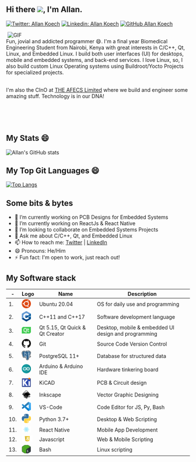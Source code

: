 ## Hi there <img src="https://media.giphy.com/media/hvRJCLFzcasrR4ia7z/giphy.gif" width="25px">, I'm Allan.

[![Twitter: Allan Koech](https://img.shields.io/twitter/follow/allankkoech?style=social)](https://twitter.com/allankkoech)
[![Linkedin: Allan Koech](https://img.shields.io/badge/-Allan%20Koech-blue?style=flat-square&logo=Linkedin&logoColor=white&link=https://www.linkedin.com/in/allankoech/)](https://www.linkedin.com/in/allankoech/)
[![GitHub Allan Koech](https://img.shields.io/github/followers/allankkoech?label=follow&style=social)](https://github.com/allankkoech)

<img align="right" alt="GIF" src="https://images.squarespace-cdn.com/content/v1/5769fc401b631bab1addb2ab/1541580611624-TE64QGKRJG8SWAIUS7NS/ke17ZwdGBToddI8pDm48kPoswlzjSVMM-SxOp7CV59BZw-zPPgdn4jUwVcJE1ZvWQUxwkmyExglNqGp0IvTJZamWLI2zvYWH8K3-s_4yszcp2ryTI0HqTOaaUohrI8PI6FXy8c9PWtBlqAVlUS5izpdcIXDZqDYvprRqZ29Pw0o/coding-freak.gif?format=750w" width="500" height=width/1.5625 />


<br/>
Fun, jovial and addicted programmer 😄. I'm a final year Biomedical Engineering Student from Nairobi, Kenya with great interests in C/C++, Qt, Linux, and Embedded Linux. I build both user interfaces (UI) for desktops, mobile and embedded systems, and back-end services. I love Linux, so, I also build custom Linux Operating systems using Buildroot/Yocto Projects for specialized projects.

<br/>
<br/>

I'm also the CInO at <a href="https://www.afecs.co.ke" target="_blank">THE AFECS Limited</a> where we build and engineer some amazing stuff. Technology is in our DNA!

<br/>
<br/>
<br/>

## My Stats 😄
![Allan's GitHub stats](https://github-readme-stats.vercel.app/api?username=allankkoech&show_icons=true&count_private=true)

## My Top Git Languages 😄
[![Top Langs](https://github-readme-stats.vercel.app/api/top-langs/?username=allankkoech&layout=compact)](https://github.com/allankkoech/github-readme-stats)

## Some bits & bytes
- 🔭 I’m currently working on PCB Designs for Embedded Systems
- 🌱 I’m currently working on ReactJs & React Native
- 👯 I’m looking to collaborate on Embedded Systems Projects
- 💬 Ask me about C/C++, Qt, and Embedded Linux
- 📫 How to reach me: <a href="https://twitter.com/allankkoech" target="_blank">Twitter</a> | <a href="https://www.linkedin.com/in/allankoech/" target="_blank">LinkedIn</a>
- 😄 Pronouns: He/Him
- ⚡ Fun fact: I'm open to work, just reach out!


## My Software stack

| - | Logo | Name | Description |
| - |------|------|-------------|
| 1. | <img src="assets/ubuntu.png" width="25px"> | Ubuntu 20.04 | OS for daily use and programming |
| 2. | <img src="assets/cpp.png" width="25px"> | C++11 and C++17 | Software development language |
| 3. | <img src="assets/qt.png" width="25px"> | Qt 5.15, Qt Quick & Qt Creator | Desktop, mobile & embedded UI design and programming |
| 4. | <img src="assets/git.png" width="25px"> | Git | Source Code Version Control |
| 5. | <img src="assets/postgresql.png" width="25px"> | PostgreSQL 11+ | Database for structured data |
| 6. | <img src="assets/arduino.png" width="25px"> | Arduino & Arduino IDE | Hardware tinkering board |
| 7. | <img src="assets/kicad.png" width="25px"> | KiCAD | PCB & Circuit design |
| 8. | <img src="assets/inkscape.png" width="25px"> | Inkscape | Vector Graphic Designing |
| 9. | <img src="assets/vscode.png" width="25px"> | VS-Code | Code Editor for JS, Py, Bash |
| 10. | <img src="assets/python.png" width="25px"> | Python 3.7+ | Desktop & Web Scripting |
| 11. | <img src="assets/react.png" width="25px"> | React Native | Mobile App Development |
| 12. | <img src="assets/js.png" width="30px"> | Javascript | Web & Mobile Scripting |
| 13. | <img src="assets/bash.png" width="25px"> | Bash | Linux scripting |



